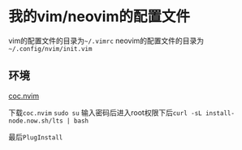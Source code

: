 # 我的vim/neovim的配置文件

vim的配置文件的目录为`~/.vimrc`
neovim的配置文件的目录为`~/.config/nvim/init.vim`

## 环境
[coc.nvim](https://github.com/junegunn/vim-plug)

下载`coc.nvim`
`sudo su` 输入密码后进入root权限下后`curl -sL install-node.now.sh/lts | bash`

最后`PlugInstall`